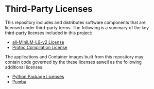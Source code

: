 # Third-Party Licenses

This repository includes and distributes software components that are licensed under third-party terms. The following is a summary of the key third-party licenses included in this project:

- [all-MiniLM-L6-v2 License](apache_2-0.txt)
- [Protoc Compilation License](apache_2-0.txt)

The applications and Container images built from this repository may contain code governed by the these licenses aswell as the following additional licenses: 

- [Python Package Licenses](python_package_licenses.txt)
- [Pumba](apache_2-0.txt)